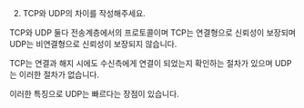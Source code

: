 2) TCP와 UDP의 차이를 작성해주세요.

TCP와 UDP 둘다 전송계층에서의 프로토콜이며 TCP는 연결형으로 신뢰성이 보장되며 UDP는 비연결형으로 신뢰성이 보장되지 않습니다.

TCP는 연결과 해지 시에도 수신측에게 연결이 되었는지 확인하는 절차가 있으며 UDP는 이러한 절차가 없습니다.

이러한 특징으로 UDP는 빠르다는 장점이 있습니다.